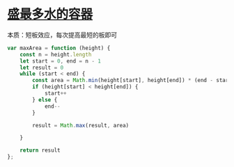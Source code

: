 # [盛最多水的容器](https://leetcode.cn/problems/container-with-most-water/)

本质：短板效应，每次提高最短的板即可

```js
var maxArea = function (height) {
    const n = height.length
    let start = 0, end = n - 1
    let result = 0
    while (start < end) {
        const area = Math.min(height[start], height[end]) * (end - start)
        if (height[start] < height[end]) {
            start++
        } else {
            end--
        }

        result = Math.max(result, area)

    }

    return result
};
```

